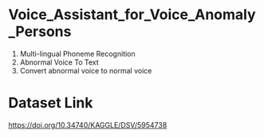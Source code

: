 # Voice_Assistant_for_Voice_Anomaly_Persons
1. Multi-lingual Phoneme Recognition
2. Abnormal Voice To Text
3. Convert abnormal voice to normal voice

# Dataset Link
https://doi.org/10.34740/KAGGLE/DSV/5954738
